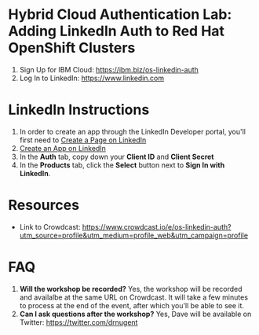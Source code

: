 # Hybrid Cloud Authentication Lab: Adding LinkedIn Auth to Red Hat OpenShift Clusters

1. Sign Up for IBM Cloud: https://ibm.biz/os-linkedin-auth
1. Log In to LinkedIn: https://www.linkedin.com

# LinkedIn Instructions

1. In order to create an app through the LinkedIn Developer portal, you'll first need to [Create a Page on LinkedIn](https://www.linkedin.com/help/linkedin/answer/710/create-a-linkedin-page?lang=en)
1. [Create an App on LinkedIn](https://www.linkedin.com/developers/apps/new)
1. In the **Auth** tab, copy down your **Client ID** and **Client Secret**
1. In the **Products** tab, click the **Select** button next to **Sign In with LinkedIn**.

# Resources

* Link to Crowdcast: https://www.crowdcast.io/e/os-linkedin-auth?utm_source=profile&utm_medium=profile_web&utm_campaign=profile

# FAQ

1. **Will the workshop be recorded?** Yes, the workshop will be recorded and availalbe at the same URL on Crowdcast. It will take a few minutes to process at the end of the event, after which you'll be able to see it.
1. **Can I ask questions after the workshop?** Yes, Dave will be available on Twitter: https://twitter.com/drnugent
